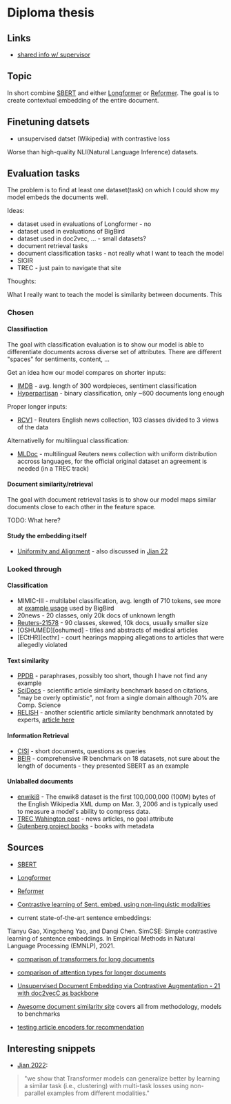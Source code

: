 [wang_20]: http://proceedings.mlr.press/v119/wang20k.html
[google_doc_topic]: https://docs.google.com/document/d/13Yb34eyklpX6bGzaf3m0jlsFb8rF10KvLXh4DuY4SD0/edit#heading=h.k2zhq4p261n
[sbert]: https://arxiv.org/pdf/1908.10084.pdf
[longformer]: https://arxiv.org/pdf/2004.05150v2.pdf
[reformer]: https://arxiv.org/pdf/2001.04451.pdf
[jian_22]: https://arxiv.org/pdf/2209.09433.pdf
[dai_22]: https://arxiv.org/pdf/2204.06683.pdf
[xiong_21]: https://arxiv.org/pdf/2112.07210.pdf
[mullenbach_18]: https://aclanthology.org/N18-1100.pdf
[luo_21]: https://arxiv.org/pdf/2103.14542.pdf
[awesome_ds]: https://github.com/malteos/awesome-document-similarity
[medic_22]: https://arxiv.org/pdf/2209.05452.pdf
[relish_article]: https://academic.oup.com/database/article/doi/10.1093/database/baz085/5608006?login=false

[rcv1]: https://jmlr.csail.mit.edu/papers/volume5/lewis04a/
[reuters]: https://www.kaggle.com/datasets/nltkdata/reuters
[ppdb]: http://paraphrase.org/#/download
[cisi]: https://www.kaggle.com/datasets/dmaso01dsta/cisi-a-dataset-for-information-retrieval
[trec_wp]: https://trec.nist.gov/data/wapost/
[gutenberg]: https://www.gutenberg.org/ebooks/offline_catalogs.html#the-project-gutenberg-catalog-metadata-in-machine-readable-format
[oshumend]: https://huggingface.co/datasets/ohsumed
[scidocs]: https://github.com/allenai/scidocs
[relish]: https://figshare.com/projects/RELISH-DB/60095
[beir]: https://github.com/beir-cellar/beir
[mldoc]: https://github.com/facebookresearch/MLDoc
[enwiki8]: https://huggingface.co/datasets/enwik8
[encthr]: https://archive.org/details/ECtHR-NAACL2021
[imdb]: https://aclanthology.org/P11-1015.pdf
[hyperpartisan]: https://aclanthology.org/S19-2145/


# Diploma thesis

## Links

- [shared info w/ supervisor][google_doc_topic]

## Topic

In short combine [SBERT][sbert] and either [Longformer][longformer] or
[Reformer][reformer]. The goal is to create contextual embedding of the entire
document.

## Finetuning datsets

- unsupervised datset (Wikipedia) with contrastive loss

Worse than high-quality NLI(Natural Language Inference) datasets.


## Evaluation tasks

The problem is to find at least one dataset(task) on which I could show my model
embeds the documents well.

Ideas:

- dataset used in evaluations of Longformer - no
- dataset used in evaluations of BigBird
- dataset used in doc2vec, ... - small datasets?
- document retrieval tasks
- document classification tasks - not really what I want to teach the model
- SIGIR
- TREC - just pain to navigate that site

Thoughts:

What I really want to teach the model is similarity between documents. This 

### Chosen

#### Classifiaction

The goal with classification evaluation is to show our model is able to
differentiate documents across diverse set of attributes. There are different
"spaces" for sentiments, content, ...

Get an idea how our model compares on shorter inputs:

- [IMDB][imdb] - avg. length of 300 wordpieces, sentiment classification
- [Hyperpartisan][hyperpartisan] - binary classification, only ~600 documents
  long enough

Proper longer inputs:

- [RCV1][rcv1] - Reuters English news collection, 103 classes divided to 3 views
  of the data

Alternativelly for multilingual classification:

- [MLDoc][mldoc] - multilingual Reuters news collection with uniform
  distribution accross languages, for the official original dataset an agreement
  is needed (in a TREC track)


#### Document similarity/retrieval

The goal with document retrieval tasks is to show our model maps similar
documents close to each other in the feature space.

TODO: What here?

#### Study the embedding itself

- [Uniformity and Alignment][wang_20] - also discussed in [Jian 22][jian_22]


### Looked through

#### Classification

- MIMIC-III - multilabel classification, avg. length of 710 tokens, see more at
  [example usage][mullenbach_18] used by BigBird
- 20news - 20 classes, only 20k docs of unknown length
- [Reuters-21578][reuters] - 90 classes, skewed, 10k docs, usually smaller size
- [OSHUMED][oshumed] - titles and abstracts of medical articles
- [ECtHR][ecthr] - court hearings mapping allegations to articles that were
  allegedly violated

#### Text similarity

- [PPDB][ppdb] - paraphrases, possibly too short, though I have not find any
  example
- [SciDocs][scidocs] - scientific article similarity benchmark based on
  citations, "may be overly optimistic", not from a single domain although 70%
  are Comp. Science
- [RELISH][relish] - another scientific article similarity benchmark annotated
  by experts, [article here][relish_article]

#### Information Retrieval

- [CISI][cisi] - short documents, questions as queries
- [BEIR][beir] - comprehensive IR benchmark on 18 datasets, not sure about the
  length of documents - they presented SBERT as an example


#### Unlaballed documents

- [enwiki8][enwiki8] - The enwik8 dataset is the first 100,000,000 (100M) bytes
  of the English Wikipedia XML dump on Mar. 3, 2006 and is typically used to
  measure a model's ability to compress data.
- [TREC Wahington post][trec_wp] - news articles, no goal attribute
- [Gutenberg project books][gutenberg] - books with metadata


## Sources

- [SBERT][sbert]
- [Longformer][longformer]
- [Reformer][reformer]

- [Contrastive learning of Sent. embed. using non-linguistic
  modalities][jian_22]

- current state-of-the-art sentence embeddings:

Tianyu Gao, Xingcheng Yao, and Danqi Chen. SimCSE: Simple contrastive learning
of sentence embeddings. In Empirical Methods in Natural Language Processing
(EMNLP), 2021.

- [comparison of transformers for long documents][dai_22]
- [comparison of attention types for longer documents][xiong_21]
- [Unsupervised Document Embedding via Contrastive Augmentation - 21 with
  doc2vecC as backbone][luo_21]

- [Awesome document similarity site][awesome_ds] covers all from methodology,
  models to benchmarks


- [testing article encoders for recommendation][medic_22]

## Interesting snippets

- [Jian 2022][jian_22]:

> "we show that Transformer models can generalize better by learning a similar
> task (i.e., clustering) with multi-task losses using non-parallel examples
> from different modalities."



